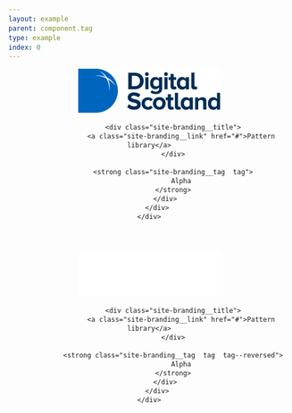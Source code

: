 ```yaml
---
layout: example
parent: component.tag
type: example
index: 0
---
```


<header class="site-header" role="banner">
    <div class="wrapper">
        <div class="site-header__content">
            <div class="site-header__branding  site-branding">
                <a class="site-branding__logo  site-branding__link" href="/">
                    <img class="site-branding__logo-image" src="/assets/patternlib/images/logos/digital-scotland.svg" alt="Digital Scotland" />
                </a>

                <div class="site-branding__title">
                    <a class="site-branding__link" href="#">Pattern library</a>
                </div>

                <strong class="site-branding__tag  tag">
                    Alpha
                </strong>
            </div>
        </div>
    </div>
</header>



<header class="site-header  site-header--reversed" role="banner">
    <div class="wrapper">
        <div class="site-header__content">
            <div class="site-header__branding  site-branding  site-branding--reversed">
                <a class="site-branding__logo  site-branding__link" href="/">
                    <img class="site-branding__logo-image" src="/assets/patternlib/images/logos/digital-scotland--reversed.svg" alt="Digital Scotland" />
                </a>

                <div class="site-branding__title">
                    <a class="site-branding__link" href="#">Pattern library</a>
                </div>

                <strong class="site-branding__tag  tag  tag--reversed">
                    Alpha
                </strong>
            </div>
        </div>
    </div>
</header>
